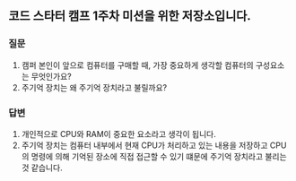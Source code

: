 코드 스타터 캠프 1주차 미션을 위한 저장소입니다.
---

### 질문

1. 캠퍼 본인이 앞으로 컴퓨터를 구매할 때, 가장 중요하게 생각할 컴퓨터의 구성요소는 무엇인가요?
2. 주기억 장치는 왜 주기억 장치라고 불릴까요?

### 답변

1. 개인적으로 CPU와 RAM이 중요한 요소라고 생각이 됩니다.
2. 주기억 장치는 컴퓨터 내부에서 현재 CPU가 처리하고 있는 내용을 저장하고 CPU의 명령에 의해 기억된 장소에 직접 접근할 수 있기 떄문에 주기억 장치라고 불리는 것 같습니다.
